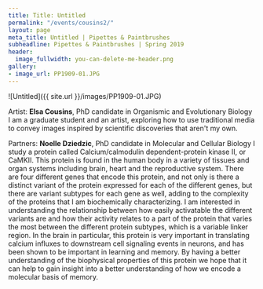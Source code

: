 ```yaml
---
title: Title: Untitled
permalink: "/events/cousins2/"
layout: page
meta_title: Untitled | Pipettes & Paintbrushes
subheadline: Pipettes & Paintbrushes | Spring 2019
header:
  image_fullwidth: you-can-delete-me-header.png
gallery:
- image_url: PP1909-01.JPG
---
```

![Untitled]({{ site.url }}/images/PP1909-01.JPG)

Artist: **Elsa Cousins**, PhD candidate in Organismic and Evolutionary Biology
I am a graduate student and an artist, exploring how to use traditional media to convey images inspired by scientific discoveries that aren't my own.

Partners: **Noelle Dziedzic**, PhD candidate in Molecular and Cellular Biology
I study a protein called Calcium/calmodulin dependent-protein kinase II, or CaMKII. This protein is found in the human body in a variety of tissues and organ systems including brain, heart and the reproductive system. There are four different genes that encode this protein, and not only is there a distinct variant of the protein expressed for each of the different genes, but there are variant subtypes for each gene as well, adding to the complexity of the proteins that I am biochemically characterizing. I am interested in understanding the relationship between how easily activatable the different variants are and how their activity relates to a part of the protein that varies the most between the different protein subtypes, which is a variable linker region. In the brain in particular, this protein is very important in translating calcium influxes to downstream cell signaling events in neurons, and has been shown to be important in learning and memory. By having a better understanding of the biophysical properties of this protein we hope that it can help to gain insight into a better understanding of how we encode a molecular basis of memory.
